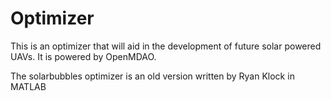 # Optimizer
This is an optimizer that will aid in the development of future solar powered UAVs.  It is powered by OpenMDAO.

The solarbubbles optimizer is an old version written by Ryan Klock in MATLAB